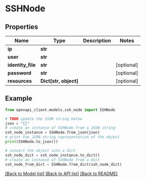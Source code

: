 # SSHNode


## Properties

Name | Type | Description | Notes
------------ | ------------- | ------------- | -------------
**ip** | **str** |  | 
**user** | **str** |  | 
**identity_file** | **str** |  | [optional] 
**password** | **str** |  | [optional] 
**resources** | **Dict[str, object]** |  | [optional] 

## Example

```python
from openapi_client.models.ssh_node import SSHNode

# TODO update the JSON string below
json = "{}"
# create an instance of SSHNode from a JSON string
ssh_node_instance = SSHNode.from_json(json)
# print the JSON string representation of the object
print(SSHNode.to_json())

# convert the object into a dict
ssh_node_dict = ssh_node_instance.to_dict()
# create an instance of SSHNode from a dict
ssh_node_from_dict = SSHNode.from_dict(ssh_node_dict)
```
[[Back to Model list]](../README.md#documentation-for-models) [[Back to API list]](../README.md#documentation-for-api-endpoints) [[Back to README]](../README.md)


